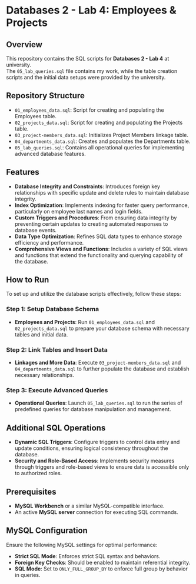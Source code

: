 # Databases 2 - Lab 4: Employees & Projects

## Overview
This repository contains the SQL scripts for **Databases 2 - Lab 4** at university.  
The `05_lab_queries.sql` file contains my work, while the table creation scripts and the initial data setups were provided by the university.

## Repository Structure
- `01_employees_data.sql`: Script for creating and populating the Employees table.
- `02_projects_data.sql`: Script for creating and populating the Projects table.
- `03_project-members_data.sql`: Initializes Project Members linkage table.
- `04_departments_data.sql`: Creates and populates the Departments table.
- `05_lab_queries.sql`: Contains all operational queries for implementing advanced database features.

## Features
- **Database Integrity and Constraints**: Introduces foreign key relationships with specific update and delete rules to maintain database integrity.
- **Index Optimization**: Implements indexing for faster query performance, particularly on employee last names and login fields.
- **Custom Triggers and Procedures**: From ensuring data integrity by preventing certain updates to creating automated responses to database events.
- **Data Type Optimization**: Refines SQL data types to enhance storage efficiency and performance.
- **Comprehensive Views and Functions**: Includes a variety of SQL views and functions that extend the functionality and querying capability of the database.

## How to Run
To set up and utilize the database scripts effectively, follow these steps:


### Step 1: Setup Database Schema
- **Employees and Projects**: Run `01_employees_data.sql` and `02_projects_data.sql` to prepare your database schema with necessary tables and initial data.

### Step 2: Link Tables and Insert Data
- **Linkages and More Data**: Execute `03_project-members_data.sql` and `04_departments_data.sql` to further populate the database and establish necessary relationships.

### Step 3: Execute Advanced Queries
- **Operational Queries**: Launch `05_lab_queries.sql` to run the series of predefined queries for database manipulation and management.

## Additional SQL Operations
- **Dynamic SQL Triggers**: Configure triggers to control data entry and update conditions, ensuring logical consistency throughout the database.
- **Security and Role-Based Access**: Implements security measures through triggers and role-based views to ensure data is accessible only to authorized roles.

## Prerequisites
- **MySQL Workbench** or a similar MySQL-compatible interface.
- An active **MySQL server** connection for executing SQL commands.

## MySQL Configuration
Ensure the following MySQL settings for optimal performance:
- **Strict SQL Mode**: Enforces strict SQL syntax and behaviors.
- **Foreign Key Checks**: Should be enabled to maintain referential integrity.
- **SQL Mode**: Set to `ONLY_FULL_GROUP_BY` to enforce full group by behavior in queries.
